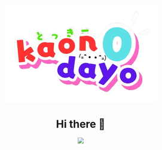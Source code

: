 <div align=center>
  <img src="kawaiikaonHD.png">
  <h1>Hi there 👋</h1>
  
  <img src="https://skillicons.dev/icons?i=html,css,js,py">
